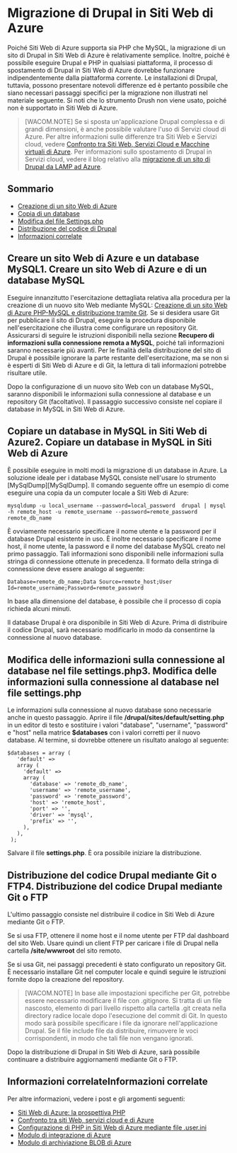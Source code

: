 <properties linkid="migrating-drupal-to-azure-websites" urlDisplayName="Migrating Drupal to Azure Websites" pageTitle="Migrating Drupal to Azure Websites" metaKeywords="Drupal, PHP, Web Sites" description="Migrate a Drupal PHP site to Azure Websites." metaCanonical="" services="web-sites" documentationCenter="PHP" title="Migrating Drupal to Azure Websites" authors="cephalin; jroth" solutions="" manager="wpickett" editor="mollybos" />

<tags ms.service="web-sites" ms.workload="web" ms.tgt_pltfrm="na" ms.devlang="PHP" ms.topic="article" ms.date="01/01/1900" ms.author="cephalin; jroth" />

# Migrazione di Drupal in Siti Web di Azure

Poiché Siti Web di Azure supporta sia PHP che MySQL, la migrazione di un sito di Drupal in Siti Web di Azure è relativamente semplice. Inoltre, poiché è possibile eseguire Drupal e PHP in qualsiasi piattaforma, il processo di spostamento di Drupal in Siti Web di Azure dovrebbe funzionare indipendentemente dalla piattaforma corrente. Le installazioni di Drupal, tuttavia, possono presentare notevoli differenze ed è pertanto possibile che siano necessari passaggi specifici per la migrazione non illustrati nel materiale seguente. Si noti che lo strumento Drush non viene usato, poiché non è supportato in Siti Web di Azure.

> [WACOM.NOTE]
> Se si sposta un'applicazione Drupal complessa e di grandi dimensioni, è anche possibile valutare l'uso di Servizi cloud di Azure. Per altre informazioni sulle differenze tra Siti Web e Servizi cloud, vedere [Confronto tra Siti Web, Servizi Cloud e Macchine virtuali di Azure][Confronto tra Siti Web, Servizi Cloud e Macchine virtuali di Azure]. Per informazioni sullo spostamento di Drupal in Servizi cloud, vedere il blog relativo alla [migrazione di un sito di Drupal da LAMP ad Azure][migrazione di un sito di Drupal da LAMP ad Azure].

## Sommario

-   [Creazione di un sito Web di Azure][Creazione di un sito Web di Azure]
-   [Copia di un database][Copia di un database]
-   [Modifica del file Settings.php][Modifica del file Settings.php]
-   [Distribuzione del codice di Drupal][Distribuzione del codice di Drupal]
-   [Informazioni correlate][Informazioni correlate]

## <a name="create-siteanddb"></a><span class="short-header">Creare un sito Web di Azure e un database MySQL</span>1. Creare un sito Web di Azure e di un database MySQL

Eseguire innanzitutto l'esercitazione dettagliata relativa alla procedura per la creazione di un nuovo sito Web mediante MySQL: [Creazione di un sito Web di Azure PHP-MySQL e distribuzione tramite Git][Creazione di un sito Web di Azure PHP-MySQL e distribuzione tramite Git]. Se si desidera usare Git per pubblicare il sito di Drupal, eseguire la procedura disponibile nell'esercitazione che illustra come configurare un repository Git. Assicurarsi di seguire le istruzioni disponibili nella sezione **Recupero di informazioni sulla connessione remota a MySQL**, poiché tali informazioni saranno necessarie più avanti. Per le finalità della distribuzione del sito di Drupal è possibile ignorare la parte restante dell'esercitazione, ma se non si è esperti di Siti Web di Azure e di Git, la lettura di tali informazioni potrebbe risultare utile.

Dopo la configurazione di un nuovo sito Web con un database MySQL, saranno disponibili le informazioni sulla connessione al database e un repository Git (facoltativo). Il passaggio successivo consiste nel copiare il database in MySQL in Siti Web di Azure.

## <a name="copy-database"></a><span class="short-header">Copiare un database in MySQL in Siti Web di Azure</span>2. Copiare un database in MySQL in Siti Web di Azure

È possibile eseguire in molti modi la migrazione di un database in Azure. La soluzione ideale per i database MySQL consiste nell'usare lo strumento [MySqlDump][MySqlDump]. Il comando seguente offre un esempio di come eseguire una copia da un computer locale a Siti Web di Azure:

    mysqldump -u local_username --password=local_password  drupal | mysql -h remote_host -u remote_username --password=remote_password remote_db_name

È ovviamente necessario specificare il nome utente e la password per il database Drupal esistente in uso. È inoltre necessario specificare il nome host, il nome utente, la password e il nome del database MySQL creato nel primo passaggio. Tali informazioni sono disponibili nelle informazioni sulla stringa di connessione ottenute in precedenza. Il formato della stringa di connessione deve essere analogo al seguente:

    Database=remote_db_name;Data Source=remote_host;User Id=remote_username;Password=remote_password

In base alla dimensione del database, è possibile che il processo di copia richieda alcuni minuti.

Il database Drupal è ora disponibile in Siti Web di Azure. Prima di distribuire il codice Drupal, sarà necessario modificarlo in modo da consentirne la connessione al nuovo database.

## <a name="modify-settingsphp"></a><span class="short-header">Modifica delle informazioni sulla connessione al database nel file settings.php</span>3. Modifica delle informazioni sulla connessione al database nel file settings.php

Le informazioni sulla connessione al nuovo database sono necessarie anche in questo passaggio. Aprire il file **/drupal/sites/default/setting.php** in un editor di testo e sostituire i valori "database", "username", "password" e "host" nella matrice **$databases** con i valori corretti per il nuovo database. Al termine, si dovrebbe ottenere un risultato analogo al seguente:

    $databases = array (
       'default' => 
       array (
         'default' => 
         array (
           'database' => 'remote_db_name',
           'username' => 'remote_username',
           'password' => 'remote_password',
           'host' => 'remote_host',
           'port' => '',
           'driver' => 'mysql',
           'prefix' => '',
         ),
       ),
     );

Salvare il file **settings.php**. È ora possibile iniziare la distribuzione.

## <a name="deploy-drupalcode"></a><span class="short-header">Distribuzione del codice Drupal mediante Git o FTP</span>4. Distribuzione del codice Drupal mediante Git o FTP

L'ultimo passaggio consiste nel distribuire il codice in Siti Web di Azure mediante Git o FTP.

Se si usa FTP, ottenere il nome host e il nome utente per FTP dal dashboard del sito Web. Usare quindi un client FTP per caricare i file di Drupal nella cartella **/site/wwwroot** del sito remoto.

Se si usa Git, nei passaggi precedenti è stato configurato un repository Git. È necessario installare Git nel computer locale e quindi seguire le istruzioni fornite dopo la creazione del repository.

> [WACOM.NOTE]
> In base alle impostazioni specifiche per Git, potrebbe essere necessario modificare il file con .gitignore. Si tratta di un file nascosto, elemento di pari livello rispetto alla cartella .git creata nella directory radice locale dopo l'esecuzione del commit di Git. In questo modo sarà possibile specificare i file da ignorare nell'applicazione Drupal. Se il file include file da distribuire, rimuovere le voci corrispondenti, in modo che tali file non vengano ignorati.

Dopo la distribuzione di Drupal in Siti Web di Azure, sarà possibile continuare a distribuire aggiornamenti mediante Git o FTP.

## <a name="related-information"></a><span class="short-header">Informazioni correlate</span>Informazioni correlate

Per altre informazioni, vedere i post e gli argomenti seguenti:

-   [Siti Web di Azure: la prospettiva PHP][Siti Web di Azure: la prospettiva PHP]
-   [Confronto tra siti Web, servizi cloud e di Azure][Confronto tra Siti Web, Servizi Cloud e Macchine virtuali di Azure]
-   [Configurazione di PHP in Siti Web di Azure mediante file .user.ini][Configurazione di PHP in Siti Web di Azure mediante file .user.ini]
-   [Modulo di integrazione di Azure][Modulo di integrazione di Azure]
-   [Modulo di archiviazione BLOB di Azure][Modulo di archiviazione BLOB di Azure]

  [Confronto tra Siti Web, Servizi Cloud e Macchine virtuali di Azure]: http://go.microsoft.com/fwlink/?LinkId=310123
  [migrazione di un sito di Drupal da LAMP ad Azure]: http://blogs.msdn.com/b/brian_swan/archive/2012/03/19/azure-real-world-migrating-drupal-from-lamp-to-windows-azure.aspx
  [Creazione di un sito Web di Azure]: #create-siteanddb
  [Copia di un database]: #copy-database
  [Modifica del file Settings.php]: #modify-settingsphp
  [Distribuzione del codice di Drupal]: #deploy-drupalcode
  [Informazioni correlate]: #related-information
  [Creazione di un sito Web di Azure PHP-MySQL e distribuzione tramite Git]: http://www.windowsazure.com/it-it/develop/php/tutorials/website-w-mysql-and-git/
  [Siti Web di Azure: la prospettiva PHP]: http://blogs.msdn.com/b/silverlining/archive/2012/06/12/windows-azure-websites-a-php-perspective.aspx
  [Configurazione di PHP in Siti Web di Azure mediante file .user.ini]: http://blogs.msdn.com/b/silverlining/archive/2012/07/10/configuring-php-in-windows-azure-websites-with-user-ini-files.aspx
  [Modulo di integrazione di Azure]: https://drupal.org/project/azure_auth
  [Modulo di archiviazione BLOB di Azure]: https://drupal.org/project/azure_blob

